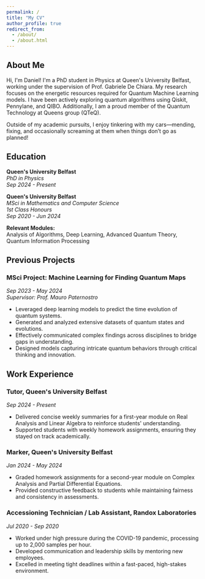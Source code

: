 ```yaml
---
permalink: /
title: "My CV"
author_profile: true
redirect_from: 
  - /about/
  - /about.html
---
```


## About Me

Hi, I'm Daniel! I'm a PhD student in Physics at Queen's University Belfast, working under the supervision of Prof. Gabriele De Chiara. My research focuses on the energetic resources required for Quantum Machine Learning models. I have been actively exploring quantum algorithms using Qiskit, Pennylane, and QIBO. Additionally, I am a proud member of the Quantum Technology at Queens group (QTeQ).

Outside of my academic pursuits, I enjoy tinkering with my cars—mending, fixing, and occasionally screaming at them when things don’t go as planned!

## Education

**Queen's University Belfast**  
*PhD in Physics*  
*Sep 2024 - Present*  

**Queen's University Belfast**  
*MSci in Mathematics and Computer Science*  
*1st Class Honours*  
*Sep 2020 - Jun 2024*  

**Relevant Modules:**  
Analysis of Algorithms, Deep Learning, Advanced Quantum Theory, Quantum Information Processing

## Previous Projects

### MSci Project: Machine Learning for Finding Quantum Maps  
*Sep 2023 - May 2024*  
*Supervisor: Prof. Mauro Paternostro*

- Leveraged deep learning models to predict the time evolution of quantum systems.  
- Generated and analyzed extensive datasets of quantum states and evolutions.  
- Effectively communicated complex findings across disciplines to bridge gaps in understanding.  
- Designed models capturing intricate quantum behaviors through critical thinking and innovation.  

## Work Experience

### Tutor, Queen's University Belfast  
*Sep 2024 - Present*  

- Delivered concise weekly summaries for a first-year module on Real Analysis and Linear Algebra to reinforce students' understanding.  
- Supported students with weekly homework assignments, ensuring they stayed on track academically.  

### Marker, Queen's University Belfast  
*Jan 2024 - May 2024*  

- Graded homework assignments for a second-year module on Complex Analysis and Partial Differential Equations.  
- Provided constructive feedback to students while maintaining fairness and consistency in assessments.  

### Accessioning Technician / Lab Assistant, Randox Laboratories  
*Jul 2020 - Sep 2020*  

- Worked under high pressure during the COVID-19 pandemic, processing up to 2,000 samples per hour.  
- Developed communication and leadership skills by mentoring new employees.  
- Excelled in meeting tight deadlines within a fast-paced, high-stakes environment.  
